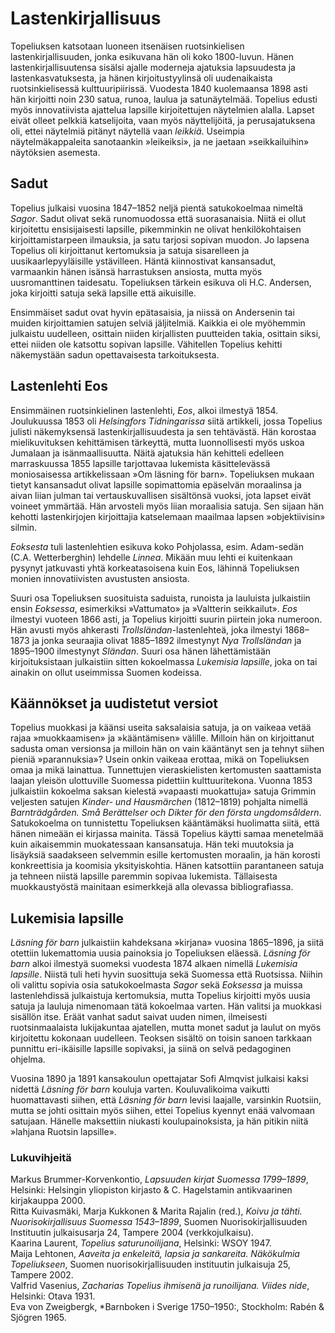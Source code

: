# Lastenkirjallisuus

Topeliuksen katsotaan luoneen itsenäisen ruotsinkielisen lastenkirjallisuuden, jonka esikuvana hän oli koko 1800-luvun. Hänen lastenkirjallisuutensa sisälsi ajalle moderneja ajatuksia lapsuudesta ja lastenkasvatuksesta, ja hänen kirjoitustyylinsä oli uudenaikaista ruotsinkielisessä kulttuuripiirissä. Vuodesta 1840 kuolemaansa 1898 asti hän kirjoitti noin 230 satua, runoa, laulua ja satunäytelmää. Topelius edusti myös innovatiivista ajattelua lapsille kirjoitettujen näytelmien alalla. Lapset eivät olleet pelkkiä katselijoita, vaan myös näyttelijöitä, ja perusajatuksena oli, ettei näytelmiä pitänyt näytellä vaan *leikkiä*. Useimpia näytelmäkappaleita sanotaankin »leikeiksi», ja ne jaetaan »seikkailuihin» näytöksien asemesta.<br/>

## Sadut

Topelius julkaisi vuosina 1847–1852 neljä pientä satukokoelmaa nimeltä *Sagor*. Sadut olivat sekä runomuodossa että suorasanaisia. Niitä ei ollut kirjoitettu ensisijaisesti lapsille, pikemminkin ne olivat henkilökohtaisen kirjoittamistarpeen ilmauksia, ja satu tarjosi sopivan muodon. Jo lapsena Topelius oli kirjoittanut kertomuksia ja satuja sisarelleen ja uusikaarlepyyläisille ystävilleen. Häntä kiinnostivat kansansadut, varmaankin hänen isänsä harrastuksen ansiosta, mutta myös uusromanttinen taidesatu. Topeliuksen tärkein esikuva oli H.C. Andersen, joka kirjoitti satuja sekä lapsille että aikuisille.<br/>

Ensimmäiset sadut ovat hyvin epätasaisia, ja niissä on Andersenin tai muiden kirjoittamien satujen selviä jäljitelmiä. Kaikkia ei ole myöhemmin julkaistu uudelleen, osittain niiden kirjallisten puutteiden takia, osittain siksi, ettei niiden ole katsottu sopivan lapsille. Vähitellen Topelius kehitti näkemystään sadun opettavaisesta tarkoituksesta.<br/>

## Lastenlehti Eos

Ensimmäinen ruotsinkielinen lastenlehti, *Eos*, alkoi ilmestyä 1854. Joulukuussa 1853 oli *Helsingfors Tidningarissa* siitä artikkeli, jossa Topelius julisti näkemyksensä lastenkirjallisuudesta ja sen tehtävästä. Hän korostaa mielikuvituksen kehittämisen tärkeyttä, mutta luonnollisesti myös uskoa Jumalaan ja isänmaallisuutta. Näitä ajatuksia hän kehitteli edelleen marraskuussa 1855 lapsille tarjottavaa lukemista käsittelevässä moniosaisessa artikkelissaan »Om läsning för barn». Topeliuksen mukaan tietyt kansansadut olivat lapsille sopimattomia epäselvän moraalinsa ja aivan liian julman tai vertauskuvallisen sisältönsä vuoksi, jota lapset eivät voineet ymmärtää. Hän arvosteli myös liian moraalisia satuja. Sen sijaan hän kehotti lastenkirjojen kirjoittajia katselemaan maailmaa lapsen »objektiivisin» silmin.<br/>

*Eoksesta* tuli lastenlehtien esikuva koko Pohjolassa, esim. Adam-sedän (C.A. Wetterberghin) lehdelle *Linnea*. Mikään muu lehti ei kuitenkaan pysynyt jatkuvasti yhtä korkeatasoisena kuin Eos, lähinnä Topeliuksen monien innovatiivisten avustusten ansiosta.<br/>

Suuri osa Topeliuksen suosituista saduista, runoista ja lauluista julkaistiin ensin *Eoksessa*, esimerkiksi »Vattumato» ja »Valtterin seikkailut». *Eos* ilmestyi vuoteen 1866 asti, ja Topelius kirjoitti suurin piirtein joka numeroon. Hän avusti myös ahkerasti *Trollsländan*-lastenlehteä, joka ilmestyi 1868–1873 ja jonka seuraajia olivat 1885–1892 ilmestynyt *Nya Trollsländan* ja 1895–1900 ilmestynyt *Sländan*. Suuri osa hänen lähettämistään kirjoituksistaan julkaistiin sitten kokoelmassa *Lukemisia lapsille*, joka on tai ainakin on ollut useimmissa Suomen kodeissa.

## Käännökset ja uudistetut versiot

Topelius muokkasi ja käänsi useita saksalaisia satuja, ja on vaikeaa vetää rajaa »muokkaamisen» ja »kääntämisen» välille. Milloin hän on kirjoittanut sadusta oman versionsa ja milloin hän on vain kääntänyt sen ja tehnyt siihen pieniä »parannuksia»? Usein onkin vaikeaa erottaa, mikä on Topeliuksen omaa ja mikä lainattua. Tunnettujen vieraskielisten kertomusten saattamista laajan yleisön ulottuville Suomessa pidettiin kulttuuritekona. Vuonna 1853 julkaistiin kokoelma saksan kielestä »vapaasti muokattuja» satuja Grimmin veljesten satujen *Kinder- und Hausmärchen* (1812–1819) pohjalta nimellä *Barnträdgården. Små Berättelser och Dikter för den första ungdomsåldern*. Satukokoelma on tunnistettu Topeliuksen kääntämäksi huolimatta siitä, että hänen nimeään ei kirjassa mainita. Tässä Topelius käytti samaa menetelmää kuin aikaisemmin muokatessaan kansansatuja. Hän teki muutoksia ja lisäyksiä saadakseen selvemmin esille kertomusten moraalin, ja hän korosti konkreettisia ja koomisia yksityiskohtia. Hänen katsottiin parantaneen satuja ja tehneen niistä lapsille paremmin sopivaa lukemista. Tällaisesta muokkaustyöstä mainitaan esimerkkejä alla olevassa bibliografiassa.<br/>

## Lukemisia lapsille

*Läsning för barn* julkaistiin kahdeksana »kirjana» vuosina 1865–1896, ja siitä otettiin lukemattomia uusia painoksia jo Topeliuksen eläessä. *Läsning för barn* alkoi ilmestyä suomeksi vuodesta 1874 alkaen nimellä *Lukemisia lapsille*. Niistä tuli heti hyvin suosittuja sekä Suomessa että Ruotsissa. Niihin oli valittu sopivia osia satukokoelmasta *Sagor* sekä *Eoksessa* ja muissa lastenlehdissä julkaistuja kertomuksia, mutta Topelius kirjoitti myös uusia satuja ja lauluja nimenomaan tätä kokoelmaa varten. Hän valitsi ja muokkasi sisällön itse. Eräät vanhat sadut saivat uuden nimen, ilmeisesti ruotsinmaalaista lukijakuntaa ajatellen, mutta monet sadut ja laulut on myös kirjoitettu kokonaan uudelleen. Teoksen sisältö on toisin sanoen tarkkaan punnittu eri-ikäisille lapsille sopivaksi, ja siinä on selvä pedagoginen ohjelma.<br/>

Vuosina 1890 ja 1891 kansakoulun opettajatar Sofi Almqvist julkaisi kaksi nidettä *Läsning för barn* kouluja varten. Kouluvalikoima vaikutti huomattavasti siihen, että *Läsning för barn* levisi laajalle, varsinkin Ruotsiin, mutta se johti osittain myös siihen, ettei Topelius kyennyt enää valvomaan satujaan. Hänelle maksettiin niukasti koulupainoksista, ja hän pitikin niitä »lahjana Ruotsin lapsille».<br/>

### Lukuvihjeitä

Markus Brummer-Korvenkontio, *Lapsuuden kirjat Suomessa 1799–1899*, Helsinki: Helsingin yliopiston kirjasto & C. Hagelstamin antikvaarinen kirjakauppa 2000.<br/>
Ritta Kuivasmäki, Marja Kukkonen & Marita Rajalin (red.), *Koivu ja tähti. Nuorisokirjallisuus Suomessa 1543–1899*, Suomen Nuorisokirjallisuuden Instituutin julkaisusarja 24, Tampere 2004 (verkkojulkaisu).<br/>
Kaarina Laurent, *Topelius saturunoilijana*, Helsinki: WSOY 1947.<br/>
Maija Lehtonen, *Aaveita ja enkeleitä, lapsia ja sankareita. Näkökulmia Topeliukseen*, Suomen nuorisokirjallisuuden instituutin julkaisuja 25, Tampere 2002.<br/>
Valfrid Vasenius, *Zacharias Topelius ihmisenä ja runoilijana. Viides nide*, Helsinki: Otava 1931.<br/>
Eva von Zweigbergk, *Barnboken i Sverige 1750–1950:, Stockholm: Rabén & Sjögren 1965.<br/>